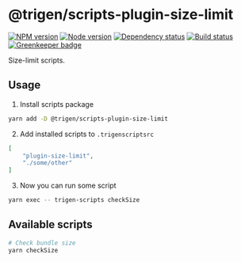 # @trigen/scripts-plugin-size-limit

[![NPM version][npm]][npm-url]
[![Node version][node]][node-url]
[![Dependency status][deps]][deps-url]
[![Build status][build]][build-url]
[![Greenkeeper badge][greenkeeper]][greenkeeper-url]

[npm]: https://img.shields.io/npm/v/%40trigen/scripts-plugin-size-limit.svg
[npm-url]: https://www.npmjs.com/package/@trigen/scripts-plugin-size-limit

[node]: https://img.shields.io/node/v/%40trigen/scripts-plugin-size-limit.svg
[node-url]: https://nodejs.org

[deps]: https://david-dm.org/TrigenSoftware/scripts.svg?path=packages/scripts-plugin-size-limit
[deps-url]: https://david-dm.org/TrigenSoftware/scripts?path=packages/scripts-plugin-size-limit

[build]: http://img.shields.io/travis/com/TrigenSoftware/scripts.svg
[build-url]: https://travis-ci.com/TrigenSoftware/scripts

[greenkeeper]: https://badges.greenkeeper.io/TrigenSoftware/scripts.svg
[greenkeeper-url]: https://greenkeeper.io/

Size-limit scripts.

## Usage

1. Install scripts package

```bash
yarn add -D @trigen/scripts-plugin-size-limit
```

2. Add installed scripts to `.trigenscriptsrc`

```json
[
    "plugin-size-limit",
    "./some/other"
]
```

3. Now you can run some script

```bash
yarn exec -- trigen-scripts checkSize
```

## Available scripts

```bash
# Check bundle size
yarn checkSize
```
